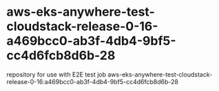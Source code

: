 # aws-eks-anywhere-test-cloudstack-release-0-16-a469bcc0-ab3f-4db4-9bf5-cc4d6fcb8d6b-28
repository for use with E2E test job aws-eks-anywhere-test-cloudstack-release-0-16:a469bcc0-ab3f-4db4-9bf5-cc4d6fcb8d6b-28
